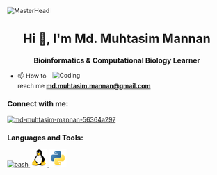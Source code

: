 ![MasterHead](https://drive.google.com/drive/folders/14kLG1Dd3px7ZgmtlXbIR8t5QmrOFFLbk)

<h1 align="center">Hi 👋, I'm Md. Muhtasim Mannan</h1>
<h3 align="center">Bioinformatics & Computational Biology Learner</h3>

<img align="right" alt="Coding" width="400" src="https://i.giphy.com/media/v1.Y2lkPTc5MGI3NjExcGxmcTFkc3h3aGp5ZHM5eWxxbTN3ajN5bHIzdmw2cmM0czhzbWRhdSZlcD12MV9pbnRlcm5hbF9naWZfYnlfaWQmY3Q9Zw/zdhgBtpANvh6G6ERNz/giphy.gif
">

- 📫 How to reach me **md.muhtasim.mannan@gmail.com**

<h3 align="left">Connect with me:</h3>
<p align="left">
<a href="https://linkedin.com/in/md-muhtasim-mannan-56364a297" target="blank"><img align="center" src="https://raw.githubusercontent.com/rahuldkjain/github-profile-readme-generator/master/src/images/icons/Social/linked-in-alt.svg" alt="md-muhtasim-mannan-56364a297" height="30" width="40" /></a>
</p>

<h3 align="left">Languages and Tools:</h3>
<p align="left"> <a href="https://www.gnu.org/software/bash/" target="_blank" rel="noreferrer"> <img src="https://www.vectorlogo.zone/logos/gnu_bash/gnu_bash-icon.svg" alt="bash" width="40" height="40"/> </a> <a href="https://www.linux.org/" target="_blank" rel="noreferrer"> <img src="https://raw.githubusercontent.com/devicons/devicon/master/icons/linux/linux-original.svg" alt="linux" width="40" height="40"/> </a> <a href="https://www.python.org" target="_blank" rel="noreferrer"> <img src="https://raw.githubusercontent.com/devicons/devicon/master/icons/python/python-original.svg" alt="python" width="40" height="40"/> </a> </p>
